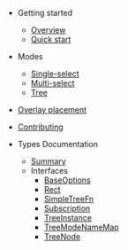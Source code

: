 
- Getting started
  - [Overview](README.md)
  - [Quick start](quick-start.md)

- Modes
  - [Single-select](single-select-mode.md)
  - [Multi-select](multi-select-mode.md)
  - [Tree](tree-mode.md)


- [Overlay placement](overlay-placement.md)
- [Contributing](CONTRIBUTING.md)

- Types Documentation
  - [Summary](globals.md)
  - Interfaces
    - [BaseOptions](interfaces/baseoptions.md)
    - [Rect](interfaces/rect.md)
    - [SimpleTreeFn](interfaces/simpletreefn.md)
    - [Subscription](interfaces/subscription.md)
    - [TreeInstance](interfaces/treeinstance.md)
    - [TreeModeNameMap](interfaces/treemodenamemap.md)
    - [TreeNode](interfaces/treenode.md)